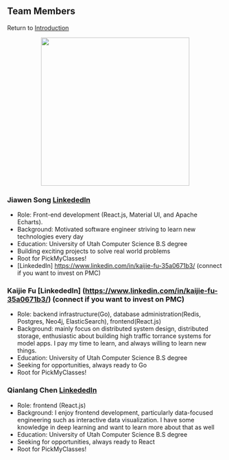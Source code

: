 ## Team Members 

Return to [Introduction](/index.md)


<div align="center"><img width="346"  src="https://user-images.githubusercontent.com/33532467/164320751-a9906ba8-0d40-4e42-8145-b1c550bd5cc1.jpg"></div>


### Jiawen Song [LinkededIn](https://www.linkedin.com/in/jiawen-song-ab6a7915a/) 
- Role: Front-end development (React.js, Material UI, and Apache Echarts).
- Background: Motivated software engineer striving to learn new technologies every day
- Education: University of Utah Computer Science B.S degree
- Building exciting projects to solve real world problems
- Root for PickMyClasses!
- [LinkededIn] https://www.linkedin.com/in/kaijie-fu-35a0671b3/ (connect if you want to invest on PMC) 


### Kaijie Fu [LinkededIn] (https://www.linkedin.com/in/kaijie-fu-35a0671b3/) (connect if you want to invest on PMC)

- Role: backend infrastructure(Go), database administration(Redis, Postgres, Neo4j, ElasticSearch), frontend(React.js)
- Background: mainly focus on distributed system design, distributed storage, enthusiastic about building
 high traffic torrance systems for model apps. I pay my time to learn, and always willing to learn new things.
- Education: University of Utah Computer Science B.S degree
- Seeking for opportunities, always ready to Go 
- Root for PickMyClasses!
 


### Qianlang Chen [LinkededIn](https://www.linkedin.com/in/qianlang-chen-b5abab172/) 

- Role: frontend (React.js)
- Background: I enjoy frontend development, particularly data-focused engineering such as interactive data visualization. I have some knowledge in deep learning and want to learn more about that as well
- Education: University of Utah Computer Science B.S degree
- Seeking for opportunities, always ready to React
- Root for PickMyClasses!
